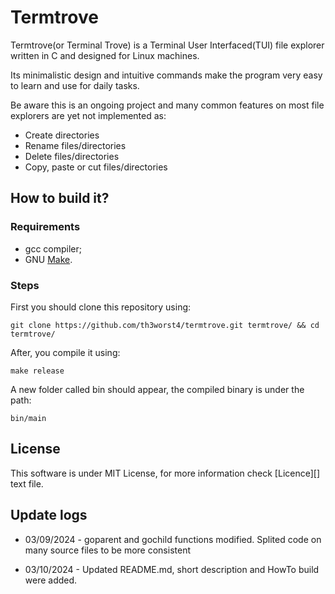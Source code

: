 # Termtrove

Termtrove(or Terminal Trove) is a Terminal User Interfaced(TUI) file explorer written in C and designed for Linux machines.

Its minimalistic design and intuitive commands make the program very easy to learn and use for daily tasks.

Be aware this is an ongoing project and many common features on most file explorers are yet not implemented as:

* Create directories
* Rename files/directories
* Delete files/directories
* Copy, paste or cut files/directories

## How to build it?

### Requirements

* gcc compiler;
* GNU [Make][].

### Steps

First you should clone this repository using:

`git clone https://github.com/th3worst4/termtrove.git termtrove/ && cd termtrove/`

After, you compile it using:

`make release`

A new folder called bin should appear, the compiled binary is under the path:

`bin/main`

## License

This software is under MIT License, for more information check [Licence][] text file.

## Update logs

* 03/09/2024 - goparent and gochild functions modified. Splited code on many source files to be more consistent

* 03/10/2024 - Updated README.md, short description and HowTo build were added.

[License]: /LICENSE
[Make]: https://www.gnu.org/software/make/manual/make.html
